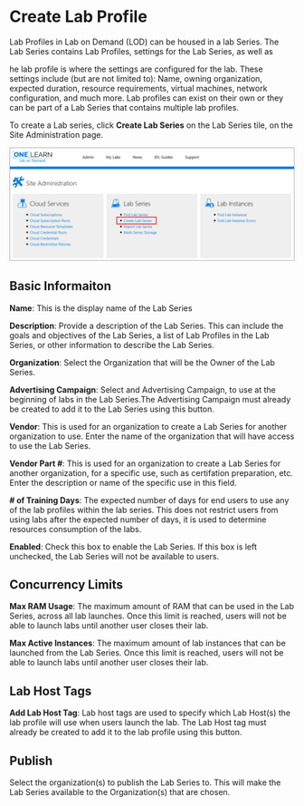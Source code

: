 # Create Lab Profile

Lab Profiles in Lab on Demand (LOD) can be housed in a lab Series. The Lab Series contains Lab Profiles, settings for the Lab Series, as well as 

he lab profile is where the settings are configured for the lab. These settings include (but are not limited to): Name, owning organization, expected duration, resource requirements, virtual machines, network configuration, and much more. Lab profiles can exist on their own or they can be part of a Lab Series that contains multiple lab profiles. 

To create a Lab series, click **Create Lab Series** on the Lab Series tile, on the Site Administration page.

![Create a Lab Series](images/create-lab-series.png)

## Basic Informaiton 

**Name**: This is the display name of the Lab Series

**Description**: Provide a description of the Lab Series. This can include the goals and objectives of the Lab Series, a list of Lab Profiles in the Lab Series, or other information to describe the Lab Series. 

**Organization**: Select the Organization that will be the Owner of the Lab Series. 

**Advertising Campaign**: Select and Advertising Campaign, to use at the beginning of labs in the Lab Series.The Advertising Campaign must already be created to add it to the Lab Series using this button.

**Vendor**: This is used for an organization to create a Lab Series for another organization to use. Enter the name of the organization that will have access to use the Lab Series.

**Vendor Part #**: This is used for an organization to create a Lab Series for another organization, for a specific use, such as certifation preparation, etc. Enter the description or name of the specific use in this field. 

**# of Training Days**: The expected number of days for end users to use any of the lab profiles within the lab series. This does not restrict users from using labs after the expected number of days, it is used to determine resources consumption of the labs.

**Enabled**: Check this box to enable the Lab Series. If this box is left unchecked, the Lab Series will not be available to users.

## Concurrency Limits

**Max RAM Usage**: The maximum amount of RAM that can be used in the Lab Series, across all lab launches. Once this limit is reached, users will not be able to launch labs until another user closes their lab.


**Max Active Instances**: The maximum amount of lab instances that can be launched from the Lab Series. Once this limit is reached, users will not be able to launch labs until another user closes their lab.

## Lab Host Tags

**Add Lab Host Tag**: Lab host tags are used to specify which Lab Host(s) the lab profile will use when users launch the lab. The Lab Host tag must already be created to add it to the lab profile using this button.

## Publish

Select the organization(s) to publish the Lab Series to. This will make the Lab Series available to the Organization(s) that are chosen.